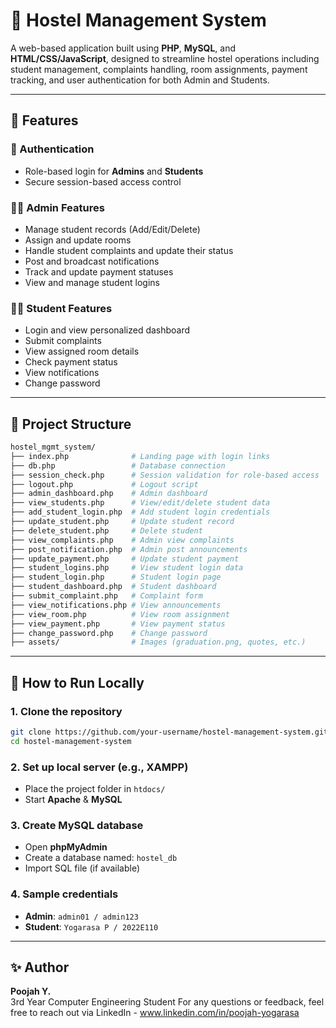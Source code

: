 # 🏨 Hostel Management System

A web-based application built using **PHP**, **MySQL**, and **HTML/CSS/JavaScript**, designed to streamline hostel operations including student management, complaints handling, room assignments, payment tracking, and user authentication for both Admin and Students.

---

## 📌 Features

### 🔐 Authentication
- Role-based login for **Admins** and **Students**
- Secure session-based access control

### 🧑‍💼 Admin Features
- Manage student records (Add/Edit/Delete)
- Assign and update rooms
- Handle student complaints and update their status
- Post and broadcast notifications
- Track and update payment statuses
- View and manage student logins

### 🧑‍🎓 Student Features
- Login and view personalized dashboard
- Submit complaints
- View assigned room details
- Check payment status
- View notifications
- Change password

---

## 📁 Project Structure
```bash
hostel_mgmt_system/
├── index.php              # Landing page with login links
├── db.php                 # Database connection
├── session_check.php      # Session validation for role-based access
├── logout.php             # Logout script
├── admin_dashboard.php    # Admin dashboard
├── view_students.php      # View/edit/delete student data
├── add_student_login.php  # Add student login credentials
├── update_student.php     # Update student record
├── delete_student.php     # Delete student
├── view_complaints.php    # Admin view complaints
├── post_notification.php  # Admin post announcements
├── update_payment.php     # Update student payment
├── student_logins.php     # View student login data
├── student_login.php      # Student login page
├── student_dashboard.php  # Student dashboard
├── submit_complaint.php   # Complaint form
├── view_notifications.php # View announcements
├── view_room.php          # View room assignment
├── view_payment.php       # View payment status
├── change_password.php    # Change password
├── assets/                # Images (graduation.png, quotes, etc.)
```

---

## 🚀 How to Run Locally

### 1. **Clone the repository**
```bash
git clone https://github.com/your-username/hostel-management-system.git
cd hostel-management-system
```

### 2. **Set up local server** (e.g., XAMPP)
- Place the project folder in `htdocs/`
- Start **Apache** & **MySQL**

### 3. **Create MySQL database**
- Open **phpMyAdmin**
- Create a database named: `hostel_db`
- Import SQL file (if available)

### 4. **Sample credentials**
- **Admin**: `admin01 / admin123`
- **Student**: `Yogarasa P / 2022E110`

---

## ✨ Author
**Poojah Y.**  
3rd Year Computer Engineering Student
For any questions or feedback, feel free to reach out via LinkedIn - www.linkedin.com/in/poojah-yogarasa
